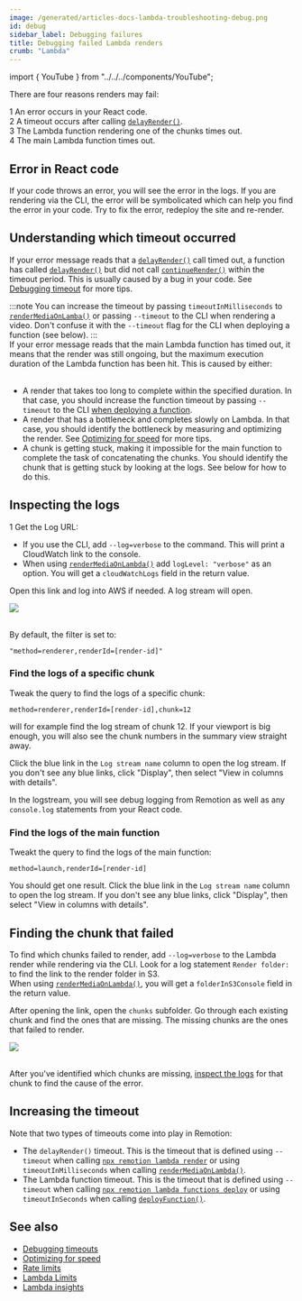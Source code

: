 ```yaml
---
image: /generated/articles-docs-lambda-troubleshooting-debug.png
id: debug
sidebar_label: Debugging failures
title: Debugging failed Lambda renders
crumb: "Lambda"
---
```


import { YouTube } from "../../../components/YouTube";

<YouTube
  minutes={11}
  href="https://youtu.be/pwVEzTQ6VYE"
  thumb="https://i.ytimg.com/vi/pwVEzTQ6VYE/hqdefault.jpg?sqp=-oaymwEbCKgBEF5IVfKriqkDDggBFQAAiEIYAXABwAEG&rs=AOn4CLDGudSHhI9u7kkShN_awBk3hbQ9mA"
  title="How to troubleshoot and debug for Remotion Lambda"
/>

There are four reasons renders may fail:

<div><Step>1</Step> An error occurs in your React code. </div>
<div><Step>2</Step> A timeout occurs after calling <a href="/docs/delay-render"><code>delayRender()</code></a>.</div>
<div><Step>3</Step> The Lambda function rendering one of the chunks times out.</div>
<div><Step>4</Step> The main Lambda function times out. </div>

## Error in React code

If your code throws an error, you will see the error in the logs. If you are rendering via the CLI, the error will be symbolicated which can help you find the error in your code.
Try to fix the error, redeploy the site and re-render.

## Understanding which timeout occurred

If your error message reads that a [`delayRender()`](/docs/delay-render) call timed out, a function has called [`delayRender()`](/docs/delay-render) but did not call [`continueRender()`](/docs/delay-render) within the timeout period. This is usually caused by a bug in your code. See [Debugging timeout](/docs/timeout) for more tips.

:::note
You can increase the timeout by passing `timeoutInMilliseconds` to [`renderMediaOnLamba()`](/docs/lambda/rendermediaonlambda) or passing `--timeout` to the CLI when rendering a video. Don't confuse it with the `--timeout` flag for the CLI when deploying a function (see below).
:::
<br />
If your error message reads that the main Lambda function has timed out, it means that the render was still ongoing, but the maximum execution duration of the Lambda function has been hit. This is caused by either: <br/> <br/>

- A render that takes too long to complete within the specified duration. In that case, you should increase the function timeout by passing `--timeout` to the CLI [when deploying a function](/docs/lambda/cli/functions).
- A render that has a bottleneck and completes slowly on Lambda. In that case, you should identify the bottleneck by measuring and optimizing the render. See [Optimizing for speed](/docs/lambda/optimizing-speed) for more tips.
- A chunk is getting stuck, making it impossible for the main function to complete the task of concatenating the chunks. You should identify the chunk that is getting stuck by looking at the logs. See below for how to do this.

## Inspecting the logs

<Step>1</Step> Get the Log URL:

- If you use the CLI, add `--log=verbose` to the command. This will print a CloudWatch link to the console.
- When using [`renderMediaOnLambda()`](/docs/lambda/rendermediaonlambda) add `logLevel: "verbose"` as an option. You will get a `cloudWatchLogs` field in the return value.

Open this link and log into AWS if needed. A log stream will open.

<img src="/img/cloudwatch.png" /> <br/><br/>

By default, the filter is set to:

```
"method=renderer,renderId=[render-id]"
```

### Find the logs of a specific chunk

Tweak the query to find the logs of a specific chunk:

```
method=renderer,renderId=[render-id],chunk=12
```

will for example find the log stream of chunk 12. If your viewport is big enough, you will also see the chunk numbers in the summary view straight away.

Click the blue link in the `Log stream name` column to open the log stream. If you don't see any blue links, click "Display", then select "View in columns with details".

In the logstream, you will see debug logging from Remotion as well as any `console.log` statements from your React code.

### Find the logs of the main function

Tweakt the query to find the logs of the main function:

```
method=launch,renderId=[render-id]
```

You should get one result.
Click the blue link in the `Log stream name` column to open the log stream. If you don't see any blue links, click "Display", then select "View in columns with details".

## Finding the chunk that failed

To find which chunks failed to render, add `--log=verbose` to the Lambda render while rendering via the CLI. Look for a log statement `Render folder: ` to find the link to the render folder in S3.  
When using [`renderMediaOnLambda()`](/docs/lambda/rendermediaonlambda), you will get a `folderInS3Console` field in the return value.

After opening the link, open the `chunks` subfolder. Go through each existing chunk and find the ones that are missing. The missing chunks are the ones that failed to render.

<img src="/img/chunks.png" /> <br/><br/>

After you've identified which chunks are missing, [inspect the logs](#inspecting-the-logs) for that chunk to find the cause of the error.

## Increasing the timeout

Note that two types of timeouts come into play in Remotion:

- The `delayRender()` timeout. This is the timeout that is defined using `--timeout` when calling [`npx remotion lambda render`](/docs/lambda/cli/render) or using `timeoutInMilliseconds` when calling [`renderMediaOnLambda()`](/docs/lambda/rendermediaonlambda).
- The Lambda function timeout. This is the timeout that is defined using `--timeout` when calling [`npx remotion lambda functions deploy`](/docs/lambda/cli/functions) or using `timeoutInSeconds` when calling [`deployFunction()`](/docs/lambda/deployfunction).

## See also

- [Debugging timeouts](/docs/timeout)
- [Optimizing for speed](/docs/lambda/optimizing-cost)
- [Rate limits](/docs/lambda/troubleshooting/rate-limit)
- [Lambda Limits](/docs/lambda/limits)
- [Lambda insights](/docs/lambda/insights)
